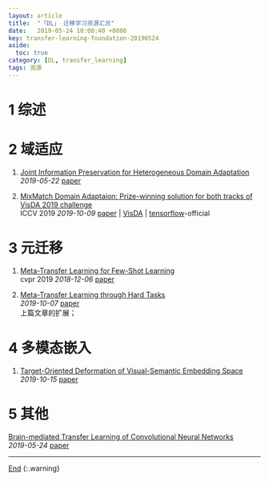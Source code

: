 ```yaml
---
layout: article
title:  "「DL」 迁移学习资源汇总"
date:   2019-05-24 10:00:40 +0800
key: transfer-learning-foundation-20190524
aside:
  toc: true
category: [DL, transfer_learning]
tags: 资源
---
```

<span id='head'></span>  

# 1 综述  

# 2 域适应
1. [Joint Information Preservation for Heterogeneous Domain Adaptation](https://arxiv.org/abs/1905.08924)   
*2019-05-22* [paper](https://arxiv.org/abs/1905.08924)      

1. [MixMatch Domain Adaptaion: Prize-winning solution for both tracks of VisDA 2019 challenge](http://cn.arxiv.org/abs/1910.03903)     
ICCV 2019 *2019-10-09* [paper](https://arxiv.org/abs/1910.03903) | [VisDA](http://ai.bu.edu/visda-2019/) | [tensorflow](https://github.com/filaPro/visda2019)-official        


# 3 元迁移
1. [Meta-Transfer Learning for Few-Shot Learning](http://cn.arxiv.org/abs/1812.02391)    
cvpr 2019 *2018-12-06* [paper](https://arxiv.org/abs/1812.02391)    

1. [Meta-Transfer Learning through Hard Tasks](http://cn.arxiv.org/abs/1910.03648)    
*2019-10-07* [paper](https://arxiv.org/abs/1910.03648)    
上篇文章的扩展；     

# 4 多模态嵌入
1. [Target-Oriented Deformation of Visual-Semantic Embedding Space](http://cn.arxiv.org/abs/1910.06514)     
*2019-10-15* [paper](https://arxiv.org/abs/1910.06514)     


# 5 其他
[Brain-mediated Transfer Learning of Convolutional Neural Networks](http://cn.arxiv.org/abs/1905.10037)   
*2019-05-24* [paper](https://arxiv.org/abs/1905.10037)   



-------------------  
[End](#head)
{:.warning}  
